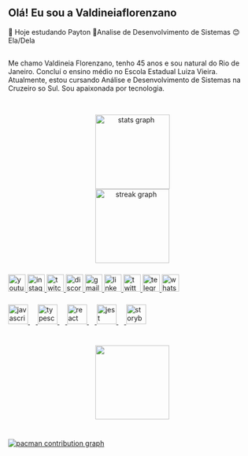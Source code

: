 ## Olá! Eu sou a Valdineiaflorenzano
📓 Hoje estudando Payton 
🎯Analise de Desenvolvimento de Sistemas
😊 Ela/Dela

## 

Me chamo Valdineia Florenzano, tenho 45 anos e sou natural do Rio de Janeiro. Concluí o ensino médio no Escola Estadual Luiza Vieira. Atualmente, estou cursando Análise e Desenvolvimento de Sistemas na Cruzeiro so Sul. Sou apaixonada por tecnologia.
<p align="left">
    <a href="https://www.youtube.com/ValdineiaFlorenzano-max_confirmation=1">
 
      

<br clear="both">

<div align="center">
  <img src="https://github-readme-stats.vercel.app/api?username=valdineiaflorenzano-max&hide_title=false&hide_rank=true&show_icons=true&include_all_commits=true&count_private=true&disable_animations=true&theme=dracula&locale=pt-br&hide_border=false" height="151" alt="stats graph" /> <br>
  <img src="https://streak-stats.demolab.com?user=valdineiaflorenzano-max&locale=pt-br&mode=daily&theme=dracula&hide_border=true&border_radius=5" height="150" alt="streak graph"  />
</div>

###

<div align="left">
  <img src="https://img.shields.io/static/v1?message=Youtube&logo=youtube&label=&color=FF0000&logoColor=white&labelColor=&style=for-the-badge" height="35" alt="youtube logo"  />
  <img src="https://img.shields.io/static/v1?message=Instagram&logo=instagram&label=&color=E4405F&logoColor=white&labelColor=&style=for-the-badge" height="35" alt="instagram logo"  />
  <img src="https://img.shields.io/static/v1?message=Twitch&logo=twitch&label=&color=9146FF&logoColor=white&labelColor=&style=for-the-badge" height="35" alt="twitch logo"  />
  <img src="https://img.shields.io/static/v1?message=Discord&logo=discord&label=&color=7289DA&logoColor=white&labelColor=&style=for-the-badge" height="35" alt="discord logo"  />
  <img src="https://img.shields.io/static/v1?message=Gmail&logo=gmail&label=&color=D14836&logoColor=white&labelColor=&style=for-the-badge" height="35" alt="gmail logo"  />
  <img src="https://img.shields.io/static/v1?message=LinkedIn&logo=linkedin&label=&color=0077B5&logoColor=white&labelColor=&style=for-the-badge" height="35" alt="linkedin logo"  />
  <img src="https://img.shields.io/static/v1?message=Twitter&logo=twitter&label=&color=1DA1F2&logoColor=white&labelColor=&style=for-the-badge" height="35" alt="twitter logo"  />
  <img src="https://img.shields.io/static/v1?message=Telegram&logo=telegram&label=&color=2CA5E0&logoColor=white&labelColor=&style=for-the-badge" height="35" alt="telegram logo"  />
  <img src="https://img.shields.io/static/v1?message=Whatsapp&logo=whatsapp&label=&color=25D366&logoColor=white&labelColor=&style=for-the-badge" height="35" alt="whatsapp logo"  />
</div>

###

<div align="left">
  <img src="https://cdn.jsdelivr.net/gh/devicons/devicon/icons/javascript/javascript-original.svg" height="40" alt="javascript logo"  />
  <img width="12" />
  <img src="https://cdn.jsdelivr.net/gh/devicons/devicon/icons/typescript/typescript-original.svg" height="40" alt="typescript logo"  />
  <img width="12" />
  <img src="https://cdn.jsdelivr.net/gh/devicons/devicon/icons/react/react-original.svg" height="40" alt="react logo"  />
  <img width="12" />
  <img src="https://cdn.jsdelivr.net/gh/devicons/devicon/icons/jest/jest-plain.svg" height="40" alt="jest logo"  />
  <img width="12" />
  <img src="https://cdn.jsdelivr.net/gh/devicons/devicon/icons/storybook/storybook-original.svg" height="40" alt="storybook logo"  />
</div>

###

<br clear="both">

<div align="center">
  <img height="150" src="https://i.imgflip.com/65efzo.gif"  />
</div>

###

<br clear="both">

<picture>
  <source media="(prefers-color-scheme: dark)" srcset="https://raw.githubusercontent.com/valdineiaflorenzano-max/valdineiaflorenzano-max/output/pacman-contribution-graph-dark.svg">
  <source media="(prefers-color-scheme: light)" srcset="https://raw.githubusercontent.com/valdineiaflorenzano-max/valdineiaflorenzano-max/output/pacman-contribution-graph.svg">
  <img alt="pacman contribution graph" src="https://raw.githubusercontent.com/valdineiaflorenzano-max/valdineiaflorenzano-max/output/pacman-contribution-graph.svg">
</picture>

###

